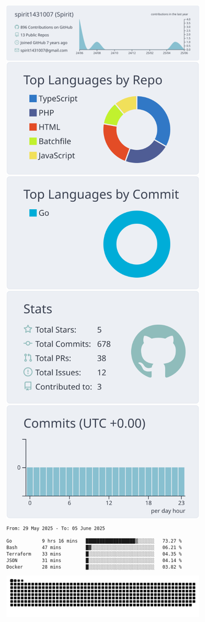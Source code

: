 [![](https://raw.githubusercontent.com/spirit1431007/spirit1431007/master/profile-summary-card-output/nord_bright/0-profile-details.svg)](https://git.io/spiritx)
[![](https://raw.githubusercontent.com/spirit1431007/spirit1431007/master/profile-summary-card-output/nord_bright/1-repos-per-language.svg)](https://git.io/spiritx) [![](https://raw.githubusercontent.com/spirit1431007/spirit1431007/master/profile-summary-card-output/nord_bright/2-most-commit-language.svg)](https://git.io/spiritx)
[![](https://raw.githubusercontent.com/spirit1431007/spirit1431007/master/profile-summary-card-output/nord_bright/3-stats.svg)](https://git.io/spiritx) [![](https://raw.githubusercontent.com/spirit1431007/spirit1431007/master/profile-summary-card-output/nord_bright/4-productive-time.svg)](https://git.io/spiritx)

<!--START_SECTION:waka-->

```txt
From: 29 May 2025 - To: 05 June 2025

Go           9 hrs 16 mins   ██████████████████▒░░░░░░   73.27 %
Bash         47 mins         █▓░░░░░░░░░░░░░░░░░░░░░░░   06.21 %
Terraform    33 mins         █░░░░░░░░░░░░░░░░░░░░░░░░   04.35 %
JSON         31 mins         █░░░░░░░░░░░░░░░░░░░░░░░░   04.14 %
Docker       28 mins         █░░░░░░░░░░░░░░░░░░░░░░░░   03.82 %
```

<!--END_SECTION:waka-->

![contribution](https://github.com/spirit1431007/spirit1431007/blob/output/github-contribution-grid-snake.svg)
